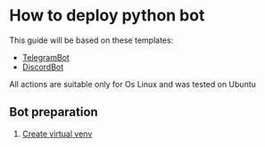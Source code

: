 # How to deploy python bot
This guide will be based on these templates:
- [TelegramBot](https://github.com/BaggerFast/AiogramTemplate)
- [DiscordBot](https://github.com/BaggerFast/NextcordTemplate)
 
All actions are suitable only for Os Linux and was tested on Ubuntu

## Bot preparation
1. [Create virtual venv](venv.md)